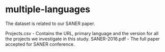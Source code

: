 # multiple-languages

The dataset is related to our SANER paper. 

Projects.csv - Contains the URL, primary language and the version for all the projects we investigate in this study.
SANER-2016.pdf - The full paper accepted for SANER conference.